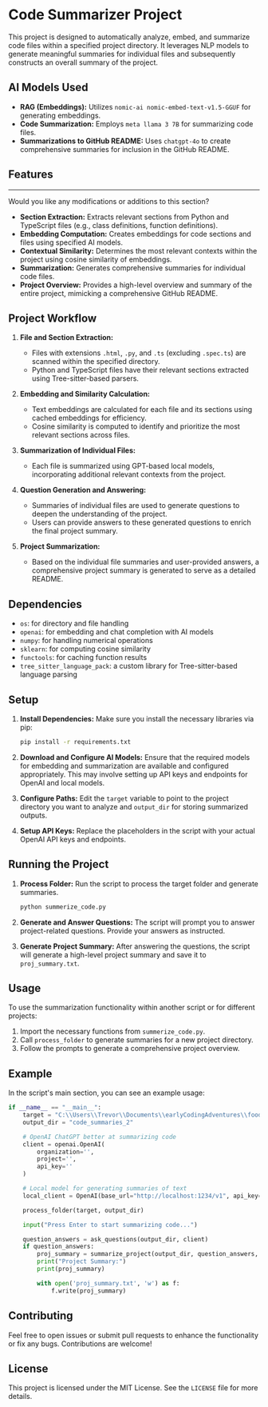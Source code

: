 # Code Summarizer Project

This project is designed to automatically analyze, embed, and summarize code files within a specified project directory. It leverages NLP models to generate meaningful summaries for individual files and subsequently constructs an overall summary of the project.

## AI Models Used

- **RAG (Embeddings):** Utilizes `nomic-ai nomic-embed-text-v1.5-GGUF` for generating embeddings.
- **Code Summarization:** Employs `meta llama 3 7B` for summarizing code files.
- **Summarizations to GitHub README:** Uses `chatgpt-4o` to create comprehensive summaries for inclusion in the GitHub README.

## Features

---

Would you like any modifications or additions to this section?
- **Section Extraction:** Extracts relevant sections from Python and TypeScript files (e.g., class definitions, function definitions).
- **Embedding Computation:** Creates embeddings for code sections and files using specified AI models.
- **Contextual Similarity:** Determines the most relevant contexts within the project using cosine similarity of embeddings.
- **Summarization:** Generates comprehensive summaries for individual code files.
- **Project Overview:** Provides a high-level overview and summary of the entire project, mimicking a comprehensive GitHub README.

## Project Workflow

1. **File and Section Extraction:**

   - Files with extensions `.html`, `.py`, and `.ts` (excluding `.spec.ts`) are scanned within the specified directory.
   - Python and TypeScript files have their relevant sections extracted using Tree-sitter-based parsers.

2. **Embedding and Similarity Calculation:**

   - Text embeddings are calculated for each file and its sections using cached embeddings for efficiency.
   - Cosine similarity is computed to identify and prioritize the most relevant sections across files.

3. **Summarization of Individual Files:**

   - Each file is summarized using GPT-based local models, incorporating additional relevant contexts from the project.

4. **Question Generation and Answering:**

   - Summaries of individual files are used to generate questions to deepen the understanding of the project.
   - Users can provide answers to these generated questions to enrich the final project summary.

5. **Project Summarization:**
   - Based on the individual file summaries and user-provided answers, a comprehensive project summary is generated to serve as a detailed README.

## Dependencies

- `os`: for directory and file handling
- `openai`: for embedding and chat completion with AI models
- `numpy`: for handling numerical operations
- `sklearn`: for computing cosine similarity
- `functools`: for caching function results
- `tree_sitter_language_pack`: a custom library for Tree-sitter-based language parsing

## Setup

1. **Install Dependencies:**
   Make sure you install the necessary libraries via pip:

   ```bash
   pip install -r requirements.txt
   ```

2. **Download and Configure AI Models:**
   Ensure that the required models for embedding and summarization are available and configured appropriately. This may involve setting up API keys and endpoints for OpenAI and local models.

3. **Configure Paths:**
   Edit the `target` variable to point to the project directory you want to analyze and `output_dir` for storing summarized outputs.

4. **Setup API Keys:**
   Replace the placeholders in the script with your actual OpenAI API keys and endpoints.

## Running the Project

1. **Process Folder:**
   Run the script to process the target folder and generate summaries.

   ```bash
   python summerize_code.py
   ```

2. **Generate and Answer Questions:**
   The script will prompt you to answer project-related questions. Provide your answers as instructed.

3. **Generate Project Summary:**
   After answering the questions, the script will generate a high-level project summary and save it to `proj_summary.txt`.

## Usage

To use the summarization functionality within another script or for different projects:

1. Import the necessary functions from `summerize_code.py`.
2. Call `process_folder` to generate summaries for a new project directory.
3. Follow the prompts to generate a comprehensive project overview.

## Example

In the script's main section, you can see an example usage:

```python
if __name__ == "__main__":
    target = "C:\\Users\\Trevor\\Documents\\earlyCodingAdventures\\foodApp\\ionic_app\\src\\app"
    output_dir = "code_summaries_2"

    # OpenAI ChatGPT better at summarizing code
    client = openai.OpenAI(
        organization='',
        project='',
        api_key=''
    )

    # Local model for generating summaries of text
    local_client = OpenAI(base_url="http://localhost:1234/v1", api_key="lm-studio")

    process_folder(target, output_dir)

    input("Press Enter to start summarizing code...")

    question_answers = ask_questions(output_dir, client)
    if question_answers:
        proj_summary = summarize_project(output_dir, question_answers, client)
        print("Project Summary:")
        print(proj_summary)

        with open('proj_summary.txt', 'w') as f:
            f.write(proj_summary)
```

## Contributing

Feel free to open issues or submit pull requests to enhance the functionality or fix any bugs. Contributions are welcome!

## License

This project is licensed under the MIT License. See the `LICENSE` file for more details.
